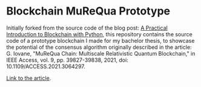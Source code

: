 # Blockchain MuReQua Prototype
Initially forked from the source code of the blog post: [A Practical Introduction to Blockchain with Python](http://adilmoujahid.com/posts/2018/03/intro-blockchain-bitcoin-python/), this repository contains the source code of a prototype blockchain I made for my bachelor thesis, to showcase the potential of the consensus algorithm originally described in the article: 
G. Iovane, "MuReQua Chain: Multiscale Relativistic Quantum Blockchain," in IEEE Access, vol. 9, pp. 39827-39838, 2021, doi: 10.1109/ACCESS.2021.3064297.

[Link to the article](https://ieeexplore.ieee.org/document/9371687).

